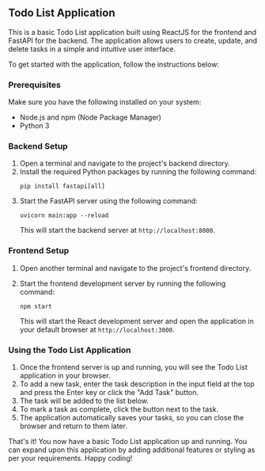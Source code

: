 ## Todo List Application

This is a basic Todo List application built using ReactJS for the frontend and FastAPI for the backend. The application allows users to create, update, and delete tasks in a simple and intuitive user interface.

To get started with the application, follow the instructions below:

### Prerequisites

Make sure you have the following installed on your system:

- Node.js and npm (Node Package Manager)
- Python 3

### Backend Setup

1. Open a terminal and navigate to the project's backend directory.
2. Install the required Python packages by running the following command:
   ```
   pip install fastapi[all]
   ```
3. Start the FastAPI server using the following command:
   ```
   uvicorn main:app --reload
   ```
   This will start the backend server at `http://localhost:8000`.

### Frontend Setup

1. Open another terminal and navigate to the project's frontend directory.

2. Start the frontend development server by running the following command:
   ```
   npm start
   ```
   This will start the React development server and open the application in your default browser at `http://localhost:3000`.

### Using the Todo List Application

1. Once the frontend server is up and running, you will see the Todo List application in your browser.
2. To add a new task, enter the task description in the input field at the top and press the Enter key or click the "Add Task" button.
3. The task will be added to the list below.
4. To mark a task as complete, click the button next to the task.
5. The application automatically saves your tasks, so you can close the browser and return to them later.

That's it! You now have a basic Todo List application up and running. You can expand upon this application by adding additional features or styling as per your requirements. Happy coding!

